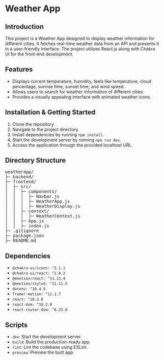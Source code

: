 # Weather App

## Introduction
This project is a Weather App designed to display weather information for different cities. It fetches real-time weather data from an API and presents it in a user-friendly interface. The project utilizes React.js along with Chakra UI for the front-end development.

## Features
- Displays current temperature, humidity, feels like temperature, cloud percentage, sunrise time, sunset time, and wind speed.
- Allows users to search for weather information of different cities.
- Provides a visually appealing interface with animated weather icons.

## Installation & Getting Started
1. Clone the repository.
2. Navigate to the project directory.
3. Install dependencies by running `npm install`.
4. Start the development server by running `npm run dev`.
5. Access the application through the provided localhost URL.

## Directory Structure
<pre>
weatherapp/
├─ backend/
├─ frontend/
│  ├─ src/
│  │  ├─ components/
│  │  │  ├─ Navbar.js
│  │  │  ├─ WeatherApp.js
│  │  │  ├─ WeatherDisplay.js
│  │  ├─ context/
│  │  │  ├─ WeatherContext.js
│  │  ├─ App.js
│  │  ├─ index.js
├─ .gitignore
├─ package.json
├─ README.md
</pre>


## Dependencies
- `@chakra-ui/icons: ^2.1.1`
- `@chakra-ui/react: ^2.8.2`
- `@emotion/react: ^11.11.4`
- `@emotion/styled: ^11.11.5`
- `dotenv: ^16.4.5`
- `framer-motion: ^11.1.7`
- `react: ^18.2.0`
- `react-dom: ^18.2.0`
- `react-router-dom: ^6.23.0`

## Scripts
- `dev`: Start the development server.
- `build`: Build the production-ready app.
- `lint`: Lint the codebase using ESLint.
- `preview`: Preview the built app.
